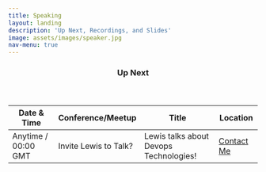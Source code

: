 ```yaml
---
title: Speaking
layout: landing
description: 'Up Next, Recordings, and Slides'
image: assets/images/speaker.jpg
nav-menu: true
---
```


<!-- Main -->
<div id="main">

<!-- One -->
<section id="one">
	<div class="inner">
		<header class="major">
			<h3>Up Next</h3>
		</header>
		<div class="table-wrapper">
			<table>
				<thead>
					<tr>
						<th>Date & Time</th>
						<th>Conference/Meetup</th>
						<th>Title</th>
						<th>Location</th>
					</tr>
				</thead>
				<tbody>
					<tr>
						<td>Anytime / 00:00 GMT</td>
						<td>Invite Lewis to Talk?</td>
						<td>Lewis talks about Devops Technologies!</td>
						<td><a href="https://www.linkedin.com/in/lewis-pour/">Contact Me</a></td>
					</tr>
				</tbody>
			</table>
		</div>
	</div>
</section>

</div>
